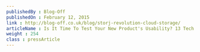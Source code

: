 ```yaml
---
publishedBy : Blog-Off
publishedOn : February 12, 2015
link : http://blog-off.co.uk/blog/storj-revolution-cloud-storage/
articleName : Is It Time To Test Your New Product's Usability? 13 Tech Experts Weigh In
weight : 254 
class : pressArticle
---
```

